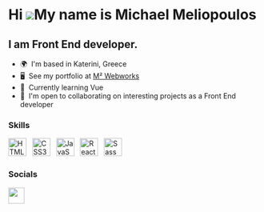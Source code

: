 Hi ![](https://user-images.githubusercontent.com/18350557/176309783-0785949b-9127-417c-8b55-ab5a4333674e.gif)My name is Michael Meliopoulos
========================================================================================================================================

I am Front End developer.
--------------------------

*   🌍  I'm based in Katerini, Greece
*   🖥️  See my portfolio at <a target="_blank" rel="noreferrer" href='https://m2-portfolio.vercel.app/'>M² Webworks</a>
*   🧠  Currently learning Vue
*   🤝  I'm open to collaborating on interesting projects as a Front End developer

### Skills

<p align="left">
<img src="https://raw.githubusercontent.com/danielcranney/readme-generator/main/public/icons/skills/html5-colored.svg" width="36" height="36" alt="HTML5" /> &nbsp;
<img src="https://raw.githubusercontent.com/danielcranney/readme-generator/main/public/icons/skills/css3-colored.svg" width="36" height="36" alt="CSS3" /> &nbsp;
<img src="https://raw.githubusercontent.com/danielcranney/readme-generator/main/public/icons/skills/javascript-colored.svg" width="36" height="36" alt="JavaScript" /> &nbsp;
<img src="https://raw.githubusercontent.com/danielcranney/readme-generator/main/public/icons/skills/react-colored.svg" width="36" height="36" alt="React" /> &nbsp; 
<img src="https://raw.githubusercontent.com/danielcranney/readme-generator/main/public/icons/skills/sass-colored.svg" width="36" height="36" alt="Sass" /> &nbsp; 

### Socials

<p align="left"> 
 <a href="https://www.linkedin.com/in/mixalis-meliopoulos/" target="_blank" rel="noreferrer">
  <img src="https://raw.githubusercontent.com/danielcranney/readme-generator/main/public/icons/socials/linkedin.svg" width="32" height="32" />
 </a>
</p>
